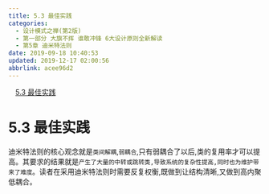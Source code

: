 ```yaml
---
title: 5.3 最佳实践
categories: 
  - 设计模式之禅(第2版)
  - 第一部分 大旗不挥 谁敢冲锋 6大设计原则全新解读
  - 第5章 迪米特法则
date: 2019-09-18 10:40:53
updated: 2019-12-17 02:00:56
abbrlink: acee96d2
---
```

<div id='my_toc'><a href="/ReadingNotes/acee96d2/#5-3-最佳实践" class="header_1">5.3 最佳实践</a>&nbsp;<br></div>
<style>.header_1{margin-left: 1em;}.header_2{margin-left: 2em;}.header_3{margin-left: 3em;}.header_4{margin-left: 4em;}.header_5{margin-left: 5em;}.header_6{margin-left: 6em;}</style>
<!--more-->
<script>if (navigator.platform.search('arm')==-1){document.getElementById('my_toc').style.display = 'none';}var e,p = document.getElementsByTagName('p');while (p.length>0) {e = p[0];e.parentElement.removeChild(e);}</script>

<!--end-->
<!--SSTStart-->
# 5.3 最佳实践 #
迪米特法则的核心观念就是`类间解耦`,`弱耦合`,只有弱耦合了以后,类的复用率才可以提高。其要求的结果就是`产生了大量的中转或跳转类,导致系统的复杂性提高,同时也为维护带来了难度`。读者在采用迪米特法则时需要反复权衡,既做到让结构清晰,又做到高内聚低耦合。
<!--SSTStop-->

